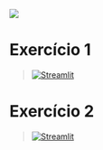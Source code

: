 [![](https://raw.githubusercontent.com/raafarosa/Ebac_Data_Scientist_General/main/utilities/newebac_logo_black_half.png)](https://github.com/raafarosa/Ebac_Data_Scientist_General)

# Exercício 1
> [![Streamlit](https://img.shields.io/badge/Streamlit-FF4B4B?logo=Streamlit&logoColor=white)](https://md19-practice-1.streamlit.app/)

# Exercício 2
> [![Streamlit](https://img.shields.io/badge/Streamlit-FF4B4B?logo=Streamlit&logoColor=white)](https://md19-practice-2.streamlit.app/)

